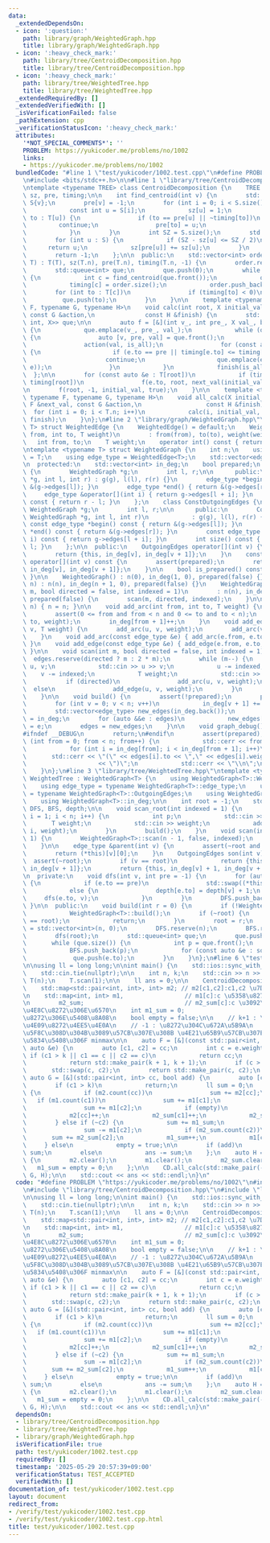 ```yaml
---
data:
  _extendedDependsOn:
  - icon: ':question:'
    path: library/graph/WeightedGraph.hpp
    title: library/graph/WeightedGraph.hpp
  - icon: ':heavy_check_mark:'
    path: library/tree/CentroidDecomposition.hpp
    title: library/tree/CentroidDecomposition.hpp
  - icon: ':heavy_check_mark:'
    path: library/tree/WeightedTree.hpp
    title: library/tree/WeightedTree.hpp
  _extendedRequiredBy: []
  _extendedVerifiedWith: []
  _isVerificationFailed: false
  _pathExtension: cpp
  _verificationStatusIcon: ':heavy_check_mark:'
  attributes:
    '*NOT_SPECIAL_COMMENTS*': ''
    PROBLEM: https://yukicoder.me/problems/no/1002
    links:
    - https://yukicoder.me/problems/no/1002
  bundledCode: "#line 1 \"test/yukicoder/1002.test.cpp\"\n#define PROBLEM \"https://yukicoder.me/problems/no/1002\"\
    \n#include <bits/stdc++.h>\n\n#line 1 \"library/tree/CentroidDecomposition.hpp\"\
    \ntemplate <typename TREE> class CentroidDecomposition {\n    TREE T;\n    std::vector<int>\
    \ sz, pre, timing;\n\n    int find_centroid(int v) {\n        std::vector<int>\
    \ S{v};\n        pre[v] = -1;\n        for (int i = 0; i < S.size(); i++) {\n\
    \            const int u = S[i];\n            sz[u] = 1;\n            for (int\
    \ to : T[u]) {\n                if (to == pre[u] || ~timing[to])\n           \
    \         continue;\n                pre[to] = u;\n                S.push_back(to);\n\
    \            }\n        }\n        int SZ = S.size();\n        std::ranges::reverse(S);\n\
    \        for (int u : S) {\n            if (SZ - sz[u] <= SZ / 2)\n          \
    \      return u;\n            sz[pre[u]] += sz[u];\n        }\n        assert(false);\n\
    \        return -1;\n    };\n\n  public:\n    std::vector<int> order;\n    CentroidDecomposition(TREE\
    \ T) : T(T), sz(T.n), pre(T.n), timing(T.n, -1) {\n        order.reserve(T.n);\n\
    \        std::queue<int> que;\n        que.push(0);\n        while (que.size())\
    \ {\n            int c = find_centroid(que.front());\n            que.pop();\n\
    \            timing[c] = order.size();\n            order.push_back(c);\n    \
    \        for (int to : T[c])\n                if (timing[to] < 0)\n          \
    \          que.push(to);\n        }\n    }\n\n    template <typename X, typename\
    \ F, typename G, typename H>\n    void calc(int root, X initial_val, const F &next_val,\
    \ const G &action,\n              const H &finish) {\n        std::queue<std::tuple<int,\
    \ int, X>> que;\n\n        auto f = [&](int v_, int pre_, X val_, bool is_all)\
    \ {\n            que.emplace(v_, pre_, val_);\n            while (que.size())\
    \ {\n                auto [v, pre, val] = que.front();\n                que.pop();\n\
    \                action(val, is_all);\n                for (const auto &e : T[v])\
    \ {\n                    if (e.to == pre || timing[e.to] <= timing[root])\n  \
    \                      continue;\n                    que.emplace(e.to, v, next_val(val,\
    \ e));\n                }\n            }\n            finish(is_all);\n      \
    \  };\n\n        for (const auto &e : T[root])\n            if (timing[e.to] >\
    \ timing[root])\n                f(e.to, root, next_val(initial_val, e), false);\n\
    \n        f(root, -1, initial_val, true);\n    }\n\n    template <typename X,\
    \ typename F, typename G, typename H>\n    void all_calc(X initial_val, const\
    \ F &next_val, const G &action,\n                  const H &finish) {\n      \
    \  for (int i = 0; i < T.n; i++)\n            calc(i, initial_val, next_val, action,\
    \ finish);\n    }\n};\n#line 2 \"library/graph/WeightedGraph.hpp\"\ntemplate <typename\
    \ T> struct WeightedEdge {\n    WeightedEdge() = default;\n    WeightedEdge(int\
    \ from, int to, T weight)\n        : from(from), to(to), weight(weight) {}\n \
    \   int from, to;\n    T weight;\n    operator int() const { return to; }\n};\n\
    \ntemplate <typename T> struct WeightedGraph {\n    int n;\n    using weight_type\
    \ = T;\n    using edge_type = WeightedEdge<T>;\n    std::vector<edge_type> edges;\n\
    \n  protected:\n    std::vector<int> in_deg;\n    bool prepared;\n    class OutgoingEdges\
    \ {\n        WeightedGraph *g;\n        int l, r;\n\n      public:\n        OutgoingEdges(WeightedGraph\
    \ *g, int l, int r) : g(g), l(l), r(r) {}\n        edge_type *begin() { return\
    \ &(g->edges[l]); }\n        edge_type *end() { return &(g->edges[r]); }\n   \
    \     edge_type &operator[](int i) { return g->edges[l + i]; }\n        int size()\
    \ const { return r - l; }\n    };\n    class ConstOutgoingEdges {\n        const\
    \ WeightedGraph *g;\n        int l, r;\n\n      public:\n        ConstOutgoingEdges(const\
    \ WeightedGraph *g, int l, int r)\n            : g(g), l(l), r(r) {}\n       \
    \ const edge_type *begin() const { return &(g->edges[l]); }\n        const edge_type\
    \ *end() const { return &(g->edges[r]); }\n        const edge_type &operator[](int\
    \ i) const { return g->edges[l + i]; }\n        int size() const { return r -\
    \ l; }\n    };\n\n  public:\n    OutgoingEdges operator[](int v) {\n        assert(prepared);\n\
    \        return {this, in_deg[v], in_deg[v + 1]};\n    }\n    const ConstOutgoingEdges\
    \ operator[](int v) const {\n        assert(prepared);\n        return {this,\
    \ in_deg[v], in_deg[v + 1]};\n    }\n\n    bool is_prepared() const { return prepared;\
    \ }\n\n    WeightedGraph() : n(0), in_deg(1, 0), prepared(false) {}\n    WeightedGraph(int\
    \ n) : n(n), in_deg(n + 1, 0), prepared(false) {}\n    WeightedGraph(int n, int\
    \ m, bool directed = false, int indexed = 1)\n        : n(n), in_deg(n + 1, 0),\
    \ prepared(false) {\n        scan(m, directed, indexed);\n    }\n\n    void resize(int\
    \ n) { n = n; }\n\n    void add_arc(int from, int to, T weight) {\n        assert(!prepared);\n\
    \        assert(0 <= from and from < n and 0 <= to and to < n);\n        edges.emplace_back(from,\
    \ to, weight);\n        in_deg[from + 1]++;\n    }\n    void add_edge(int u, int\
    \ v, T weight) {\n        add_arc(u, v, weight);\n        add_arc(v, u, weight);\n\
    \    }\n    void add_arc(const edge_type &e) { add_arc(e.from, e.to, e.weight);\
    \ }\n    void add_edge(const edge_type &e) { add_edge(e.from, e.to, e.weight);\
    \ }\n\n    void scan(int m, bool directed = false, int indexed = 1) {\n      \
    \  edges.reserve(directed ? m : 2 * m);\n        while (m--) {\n            int\
    \ u, v;\n            std::cin >> u >> v;\n            u -= indexed;\n        \
    \    v -= indexed;\n            T weight;\n            std::cin >> weight;\n \
    \           if (directed)\n                add_arc(u, v, weight);\n          \
    \  else\n                add_edge(u, v, weight);\n        }\n        build();\n\
    \    }\n\n    void build() {\n        assert(!prepared);\n        prepared = true;\n\
    \        for (int v = 0; v < n; v++)\n            in_deg[v + 1] += in_deg[v];\n\
    \        std::vector<edge_type> new_edges(in_deg.back());\n        auto counter\
    \ = in_deg;\n        for (auto &&e : edges)\n            new_edges[counter[e.from]++]\
    \ = e;\n        edges = new_edges;\n    }\n\n    void graph_debug() const {\n\
    #ifndef __DEBUG\n        return;\n#endif\n        assert(prepared);\n        for\
    \ (int from = 0; from < n; from++) {\n            std::cerr << from << \";\";\n\
    \            for (int i = in_deg[from]; i < in_deg[from + 1]; i++)\n         \
    \       std::cerr << \"(\" << edges[i].to << \",\" << edges[i].weight\n      \
    \                    << \")\";\n            std::cerr << \"\\n\";\n        }\n\
    \    }\n};\n#line 3 \"library/tree/WeightedTree.hpp\"\ntemplate <typename T> struct\
    \ WeightedTree : WeightedGraph<T> {\n    using WeightedGraph<T>::WeightedGraph;\n\
    \    using edge_type = typename WeightedGraph<T>::edge_type;\n    using OutgoingEdges\
    \ = typename WeightedGraph<T>::OutgoingEdges;\n    using WeightedGraph<T>::n;\n\
    \    using WeightedGraph<T>::in_deg;\n\n    int root = -1;\n    std::vector<int>\
    \ DFS, BFS, depth;\n\n    void scan_root(int indexed = 1) {\n        for (int\
    \ i = 1; i < n; i++) {\n            int p;\n            std::cin >> p;\n     \
    \       T weight;\n            std::cin >> weight;\n            add_edge(p - indexed,\
    \ i, weight);\n        }\n        build();\n    }\n    void scan(int indexed =\
    \ 1) {\n        WeightedGraph<T>::scan(n - 1, false, indexed);\n        build();\n\
    \    }\n\n    edge_type &parent(int v) {\n        assert(~root and root != v);\n\
    \        return (*this)[v][0];\n    }\n    OutgoingEdges son(int v) {\n      \
    \  assert(~root);\n        if (v == root)\n            return {this, in_deg[v],\
    \ in_deg[v + 1]};\n        return {this, in_deg[v] + 1, in_deg[v + 1]};\n    }\n\
    \n  private:\n    void dfs(int v, int pre = -1) {\n        for (auto &e : (*this)[v])\
    \ {\n            if (e.to == pre)\n                std::swap((*this)[v][0], e);\n\
    \            else {\n                depth[e.to] = depth[v] + 1;\n           \
    \     dfs(e.to, v);\n            }\n        }\n        DFS.push_back(v);\n   \
    \ }\n\n  public:\n    void build(int r = 0) {\n        if (!WeightedGraph<T>::is_prepared())\n\
    \            WeightedGraph<T>::build();\n        if (~root) {\n            assert(r\
    \ == root);\n            return;\n        }\n        root = r;\n        depth\
    \ = std::vector<int>(n, 0);\n        DFS.reserve(n);\n        BFS.reserve(n);\n\
    \        dfs(root);\n        std::queue<int> que;\n        que.push(root);\n \
    \       while (que.size()) {\n            int p = que.front();\n            que.pop();\n\
    \            BFS.push_back(p);\n            for (const auto &e : son(p))\n   \
    \             que.push(e.to);\n        }\n    }\n};\n#line 6 \"test/yukicoder/1002.test.cpp\"\
    \n\nusing ll = long long;\n\nint main() {\n    std::ios::sync_with_stdio(false);\n\
    \    std::cin.tie(nullptr);\n\n    int n, k;\n    std::cin >> n >> k;\n    WeightedTree<int>\
    \ T(n);\n    T.scan(1);\n\n    ll ans = 0;\n\n    CentroidDecomposition CD(T);\n\
    \    std::map<std::pair<int, int>, int> m2; // m2[c1,c2]:c1,c2 \u7D44\u306E\u6570\
    \n    std::map<int, int> m1,                 // m1[c]:c \u5358\u8272\u306E\u6570\
    \n        m2_sum;                            // m2_sum[c]:c \u3092\u542B\u3080\
    \u4E8C\u8272\u306E\u6570\n    int m1_sum = 0;                        // \u5358\
    \u8272\u306E\u5408\u8A08\n    bool empty = false;\n\n    // k+1 : \u8272\u304C\
    \u4E09\u8272\u4EE5\u4E0A\n    // -1 : \u8272\u304C\u672A\u5B9A\n    // \u8272\u306F\
    \u5F8C\u308D\u304B\u3089\u57CB\u307E\u308B \u4E21\u65B9\u57CB\u307E\u3063\u305F\
    \u5834\u5408\u306F minmax\n\n    auto F = [&](const std::pair<int, int> &cc, const\
    \ auto &e) {\n        auto [c1, c2] = cc;\n        int c = e.weight;\n       \
    \ if (c1 > k || c1 == c || c2 == c)\n            return cc;\n        if (~c1)\n\
    \            return std::make_pair(k + 1, k + 1);\n        if (c > c2)\n     \
    \       std::swap(c, c2);\n        return std::make_pair(c, c2);\n    };\n   \
    \ auto G = [&](std::pair<int, int> cc, bool add) {\n        auto [c1, c2] = cc;\n\
    \        if (c1 > k)\n            return;\n        ll sum = 0;\n        if (~c1)\
    \ {\n            if (m2.count(cc))\n                sum += m2[cc];\n         \
    \   if (m1.count(c1))\n                sum += m1[c1];\n            if (m1.count(c2))\n\
    \                sum += m1[c2];\n            if (empty)\n                sum++;\n\
    \            m2[cc]++;\n            m2_sum[c1]++;\n            m2_sum[c2]++;\n\
    \        } else if (~c2) {\n            sum += m1_sum;\n            if (m1.count(c2))\n\
    \                sum -= m1[c2];\n            if (m2_sum.count(c2))\n         \
    \       sum += m2_sum[c2];\n            m1_sum++;\n            m1[c2]++;\n   \
    \     } else\n            empty = true;\n\n        if (add)\n            ans +=\
    \ sum;\n        else\n            ans -= sum;\n    };\n    auto H = [&](bool add)\
    \ {\n        m2.clear();\n        m1.clear();\n        m2_sum.clear();\n     \
    \   m1_sum = empty = 0;\n    };\n\n    CD.all_calc(std::make_pair(-1, -1), F,\
    \ G, H);\n\n    std::cout << ans << std::endl;\n}\n"
  code: "#define PROBLEM \"https://yukicoder.me/problems/no/1002\"\n#include <bits/stdc++.h>\n\
    \n#include \"library/tree/CentroidDecomposition.hpp\"\n#include \"library/tree/WeightedTree.hpp\"\
    \n\nusing ll = long long;\n\nint main() {\n    std::ios::sync_with_stdio(false);\n\
    \    std::cin.tie(nullptr);\n\n    int n, k;\n    std::cin >> n >> k;\n    WeightedTree<int>\
    \ T(n);\n    T.scan(1);\n\n    ll ans = 0;\n\n    CentroidDecomposition CD(T);\n\
    \    std::map<std::pair<int, int>, int> m2; // m2[c1,c2]:c1,c2 \u7D44\u306E\u6570\
    \n    std::map<int, int> m1,                 // m1[c]:c \u5358\u8272\u306E\u6570\
    \n        m2_sum;                            // m2_sum[c]:c \u3092\u542B\u3080\
    \u4E8C\u8272\u306E\u6570\n    int m1_sum = 0;                        // \u5358\
    \u8272\u306E\u5408\u8A08\n    bool empty = false;\n\n    // k+1 : \u8272\u304C\
    \u4E09\u8272\u4EE5\u4E0A\n    // -1 : \u8272\u304C\u672A\u5B9A\n    // \u8272\u306F\
    \u5F8C\u308D\u304B\u3089\u57CB\u307E\u308B \u4E21\u65B9\u57CB\u307E\u3063\u305F\
    \u5834\u5408\u306F minmax\n\n    auto F = [&](const std::pair<int, int> &cc, const\
    \ auto &e) {\n        auto [c1, c2] = cc;\n        int c = e.weight;\n       \
    \ if (c1 > k || c1 == c || c2 == c)\n            return cc;\n        if (~c1)\n\
    \            return std::make_pair(k + 1, k + 1);\n        if (c > c2)\n     \
    \       std::swap(c, c2);\n        return std::make_pair(c, c2);\n    };\n   \
    \ auto G = [&](std::pair<int, int> cc, bool add) {\n        auto [c1, c2] = cc;\n\
    \        if (c1 > k)\n            return;\n        ll sum = 0;\n        if (~c1)\
    \ {\n            if (m2.count(cc))\n                sum += m2[cc];\n         \
    \   if (m1.count(c1))\n                sum += m1[c1];\n            if (m1.count(c2))\n\
    \                sum += m1[c2];\n            if (empty)\n                sum++;\n\
    \            m2[cc]++;\n            m2_sum[c1]++;\n            m2_sum[c2]++;\n\
    \        } else if (~c2) {\n            sum += m1_sum;\n            if (m1.count(c2))\n\
    \                sum -= m1[c2];\n            if (m2_sum.count(c2))\n         \
    \       sum += m2_sum[c2];\n            m1_sum++;\n            m1[c2]++;\n   \
    \     } else\n            empty = true;\n\n        if (add)\n            ans +=\
    \ sum;\n        else\n            ans -= sum;\n    };\n    auto H = [&](bool add)\
    \ {\n        m2.clear();\n        m1.clear();\n        m2_sum.clear();\n     \
    \   m1_sum = empty = 0;\n    };\n\n    CD.all_calc(std::make_pair(-1, -1), F,\
    \ G, H);\n\n    std::cout << ans << std::endl;\n}\n"
  dependsOn:
  - library/tree/CentroidDecomposition.hpp
  - library/tree/WeightedTree.hpp
  - library/graph/WeightedGraph.hpp
  isVerificationFile: true
  path: test/yukicoder/1002.test.cpp
  requiredBy: []
  timestamp: '2025-05-29 20:57:39+09:00'
  verificationStatus: TEST_ACCEPTED
  verifiedWith: []
documentation_of: test/yukicoder/1002.test.cpp
layout: document
redirect_from:
- /verify/test/yukicoder/1002.test.cpp
- /verify/test/yukicoder/1002.test.cpp.html
title: test/yukicoder/1002.test.cpp
---
```

